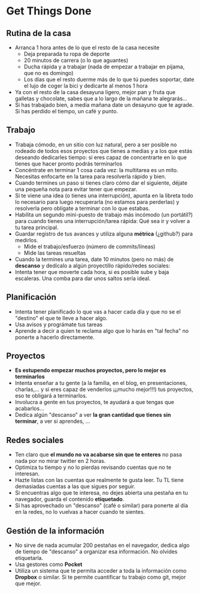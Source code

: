 # Get Things Done

## Rutina de la casa

* Arranca 1 hora antes de lo que el resto de la casa necesite
  * Deja preparada tu ropa de deporte
  * 20 minutos de carrera (o lo que aguantes)
  * Ducha rápida y a trabajar (nada de empezar a trabajar en pijama, que no es domingo)
  * Los días que el resto duerme más de lo que tú puedes soportar, date el lujo de coger la bici y dedicarte al menos 1 hora
* Ya con el resto de la casa desayuna ligero, mejor pan y fruta que galletas y chocolate, sabes que a lo largo de la mañana te alegrarás...
* Si has trabajado bien, a media mañana date un desayuno que te agrade. Si has perdido el tiempo, un café y punto.

## Trabajo

* Trabaja cómodo, en un sitio con luz natural, pero a ser posible no rodeado de todos esos proyectos que tienes a medias y a los que estás deseando dedicarles tiempo: si eres capaz de concentrarte en lo que tienes que hacer pronto podrás terminarlos
* Concéntrate en terminar 1 cosa cada vez: la multitarea es un mito. Necesitas enfocarte en la tarea para resolverla rápido y bien.
* Cuando termines un paso si tienes claro cómo dar el siguiente, déjate una pequeña nota para evitar tener que empezar.
* Si te viene una idea (o tienes una interrupción), apunta en la libreta todo lo necesario para luego recuperarla (no estamos para perderlas)  y resolverla pero oblígate a terminar con lo que estabas.
* Habilita un segundo mini-puesto de trabajo más incómodo (un portátil?) para cuando tienes una interrupción/tarea rápida: Qué sea ir y volver a tu tarea principal.
* Guardar registro de tus avances y utiliza alguna **métrica** (¿github?) para medirlos.
  * Mide el trabajo/esfuerzo (número de commits/líneas)
  * Mide las tareas resueltas
* Cuando la termines una tarea, date 10 minutos (pero no más) de **descanso** y dedícalo a algún proyectillo rápido/redes sociales:
* Intenta tener que moverte cada hora, si es posible sube y baja escaleras. Una comba para dar unos saltos sería ideal.

## Planificación

* Intenta tener planificado lo que vas a hacer cada día y que no se el "destino" el que te lleve a hacer algo.
* Usa avisos y prográmate tus tareas
* Aprende a decir a quien te reclama algo que lo harás en "tal fecha" no ponerte a hacerlo directamente.

## Proyectos

* **Es estupendo empezar muchos proyectos, pero lo mejor es terminarlos**
* Intenta enseñar a tu gente (a la familia, en el blog, en presentaciones, charlas,... y si eres capaz de venderlos ¡¡¡mucho mejor!!!) tus proyectos, eso te obligará a terminarlos.
* Involucra a gente en tus proyectos, te ayudará a que tengas que acabarlos...
* Dedica algún "descanso" a ver **la gran cantidad que tienes sin terminar**, a ver si aprendes, ...

## Redes sociales

* Ten claro que **el mundo no va acabarse sin que te enteres** no pasa nada por no mirar twitter en 2 horas.
* Optimiza tu tiempo y no lo pierdas revisando cuentas que no te interesan.
* Hazte listas con las cuentas que realmente te gusta leer. Tu TL tiene demasiadas cuentas a las que sigues por seguir.
* Si encuentras algo que te interesa, no dejes abierta una pestaña en tu navegador, guarda el contenido **etiquetado**.
* Si has aprovechado un "descanso" (café o similar) para ponerte al día en la redes, no lo vuelvas a hacer cuando te sientes.

## Gestión de la información

* No sirve de nada acumular 200 pestañas en el navegador, dedica algo de tiempo de "descanso" a organizar esa información. No olvides etiquetarla.
* Usa gestores como **Pocket**
* Utiliza un sistema que te permita acceder a toda la información como **Dropbox** o similar. Si te permite cuantificar tu trabajo como git, mejor que mejor.
